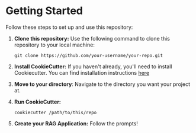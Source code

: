 # Getting Started

Follow these steps to set up and use this repository:

1. **Clone this repository:** Use the following command to clone this repository to your local machine:

   ```shell
   git clone https://github.com/your-username/your-repo.git
   ```

2. **Install CookieCutter:** If you haven't already, you'll need to install Cookiecutter. You can find installation instructions [here](https://cookiecutter.readthedocs.io/en/stable/README.html#installation)
3. **Move to your directory**: Navigate to the directory you want your project at.
4. **Run CookieCutter:** 
   ```shell
   cookiecutter /path/to/this/repo
   ```
5. **Create your RAG Application:** Follow the prompts!
